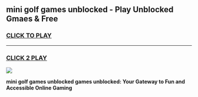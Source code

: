 
## mini golf games unblocked - Play Unblocked Gmaes & Free
<h3>
<a href="https://news.freeplayer.one?title=mini_golf_games_unblocked&ref=16F">CLICK TO PLAY</a></h3>
<hr>

<h3>
<a href="https://news.freeplayer.one?title=mini_golf_games_unblocked&ref=16F">CLICK 2 PLAY</a>
  
</h3>

<a href="https://news.freeplayer.one?title=mini_golf_games_unblocked&ref=16F/"><img src="https://clearcache.store/games.png"></a>


**mini golf games unblocked games unblocked: Your Gateway to Fun and Accessible Online Gaming**
